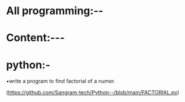 # All programming:--

# Content:---

# python:-

•write a program to find factorial of a numer.

(https://github.com/Sangram-tech/Python--/blob/main/FACTORIAL.py)
